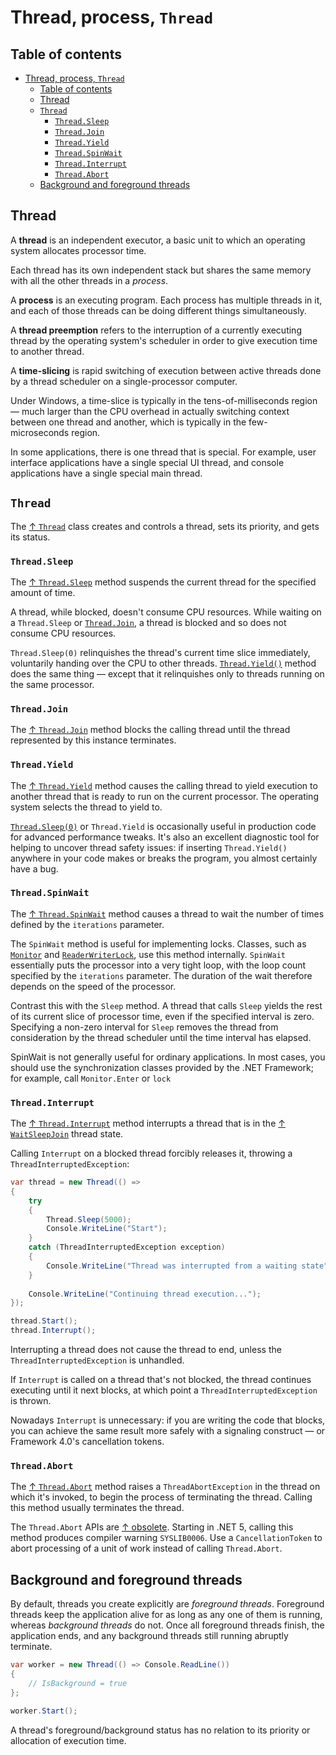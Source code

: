 # Thread, process, `Thread`

## Table of contents

- [Thread, process, `Thread`](#thread-process-thread)
  - [Table of contents](#table-of-contents)
  - [Thread](#thread)
  - [`Thread`](#thread-1)
    - [`Thread.Sleep`](#threadsleep)
    - [`Thread.Join`](#threadjoin)
    - [`Thread.Yield`](#threadyield)
    - [`Thread.SpinWait`](#threadspinwait)
    - [`Thread.Interrupt`](#threadinterrupt)
    - [`Thread.Abort`](#threadabort)
  - [Background and foreground threads](#background-and-foreground-threads)

## Thread

A **thread** is an independent executor, a basic unit to which an operating system allocates processor time.

Each thread has its own independent stack but shares the same memory with all the other threads in a _process_.

A **process** is an executing program. Each process has multiple threads in it, and each of those threads can be doing different things simultaneously.

A **thread preemption** refers to the interruption of a currently executing thread by the operating system's scheduler in order to give execution time to another thread.

A **time-slicing** is rapid switching of execution between active threads done by a thread scheduler on a single-processor computer.

Under Windows, a time-slice is typically in the tens-of-milliseconds region — much larger than the CPU overhead in actually switching context between one thread and another, which is typically in the few-microseconds region.

In some applications, there is one thread that is special. For example, user interface applications have a single special UI thread, and console applications have a single special main thread.

## `Thread`

The [↑ `Thread`](https://learn.microsoft.com/en-us/dotnet/api/system.threading.thread) class creates and controls a thread, sets its priority, and gets its status.

### `Thread.Sleep`

The [↑ `Thread.Sleep`](https://learn.microsoft.com/en-us/dotnet/api/system.threading.thread.sleep) method suspends the current thread for the specified amount of time.

A thread, while blocked, doesn't consume CPU resources. While waiting on a `Thread.Sleep` or [`Thread.Join`](#threadjoin), a thread is blocked and so does not consume CPU resources.

`Thread.Sleep(0)` relinquishes the thread's current time slice immediately, voluntarily handing over the CPU to other threads. [`Thread.Yield()`](#threadyield) method does the same thing — except that it relinquishes only to threads running on the same processor.

### `Thread.Join`

The [↑ `Thread.Join`](https://learn.microsoft.com/en-us/dotnet/api/system.threading.thread.join) method blocks the calling thread until the thread represented by this instance terminates.

### `Thread.Yield`

The [↑ `Thread.Yield`](https://learn.microsoft.com/en-us/dotnet/api/system.threading.thread.yield) method causes the calling thread to yield execution to another thread that is ready to run on the current processor. The operating system selects the thread to yield to.

[`Thread.Sleep(0)`](#threadsleep) or `Thread.Yield` is occasionally useful in production code for advanced performance tweaks. It's also an excellent diagnostic tool for helping to uncover thread safety issues: if inserting `Thread.Yield()` anywhere in your code makes or breaks the program, you almost certainly have a bug.

### `Thread.SpinWait`

The [↑ `Thread.SpinWait`](https://learn.microsoft.com/en-us/dotnet/api/system.threading.thread.spinwait) method causes a thread to wait the number of times defined by the `iterations` parameter.

The `SpinWait` method is useful for implementing locks. Classes, such as [`Monitor`](synchronization/locking.md#monitor) and [`ReaderWriterLock`](synchronization/locking.md#readerwriterlockslim), use this method internally. `SpinWait` essentially puts the processor into a very tight loop, with the loop count specified by the `iterations` parameter. The duration of the wait therefore depends on the speed of the processor.

Contrast this with the `Sleep` method. A thread that calls `Sleep` yields the rest of its current slice of processor time, even if the specified interval is zero. Specifying a non-zero interval for `Sleep` removes the thread from consideration by the thread scheduler until the time interval has elapsed.

SpinWait is not generally useful for ordinary applications. In most cases, you should use the synchronization classes provided by the .NET Framework; for example, call `Monitor.Enter` or `lock`

### `Thread.Interrupt`

The [↑ `Thread.Interrupt`](https://learn.microsoft.com/en-us/dotnet/api/system.threading.thread.interrupt) method interrupts a thread that is in the [↑ `WaitSleepJoin`](https://learn.microsoft.com/en-us/dotnet/api/system.threading.threadstate) thread state.

Calling `Interrupt` on a blocked thread forcibly releases it, throwing a `ThreadInterruptedException`:

```csharp
var thread = new Thread(() =>
{
    try
    {
        Thread.Sleep(5000);
        Console.WriteLine("Start");
    }
    catch (ThreadInterruptedException exception)
    {
        Console.WriteLine("Thread was interrupted from a waiting state");
    }
    
    Console.WriteLine("Continuing thread execution...");
});

thread.Start();
thread.Interrupt();
```

Interrupting a thread does not cause the thread to end, unless the `ThreadInterruptedException` is unhandled.

If `Interrupt` is called on a thread that's not blocked, the thread continues executing until it next blocks, at which point a `ThreadInterruptedException` is thrown.

Nowadays `Interrupt` is unnecessary: if you are writing the code that blocks, you can achieve the same result more safely with a signaling construct — or Framework 4.0's cancellation tokens.

### `Thread.Abort`

The [↑ `Thread.Abort`](https://learn.microsoft.com/en-us/dotnet/api/system.threading.thread.abort) method raises a `ThreadAbortException` in the thread on which it's invoked, to begin the process of terminating the thread. Calling this method usually terminates the thread.

The `Thread.Abort` APIs are [↑ obsolete](https://learn.microsoft.com/en-us/dotnet/core/compatibility/core-libraries/5.0/thread-abort-obsolete). Starting in .NET 5, calling this method produces compiler warning `SYSLIB0006`. 
Use a `CancellationToken` to abort processing of a unit of work instead of calling `Thread.Abort`.

## Background and foreground threads

By default, threads you create explicitly are _foreground threads_. Foreground threads keep the application alive for as long as any one of them is running, whereas _background threads_ do not. Once all foreground threads finish, the application ends, and any background threads still running abruptly terminate.

```csharp
var worker = new Thread(() => Console.ReadLine())
{
    // IsBackground = true
};

worker.Start();
```

A thread's foreground/background status has no relation to its priority or allocation of execution time.
